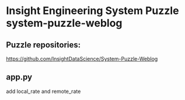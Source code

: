 # Insight Engineering System Puzzle system-puzzle-weblog

## Puzzle repositories:
https://github.com/InsightDataScience/System-Puzzle-Weblog

## app.py
add local_rate and remote_rate
